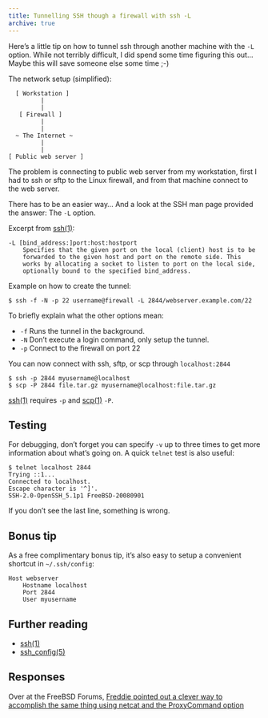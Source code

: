```yaml
---
title: Tunnelling SSH though a firewall with ssh -L
archive: true
---
```


Here’s a little tip on how to tunnel ssh through another machine with the `-L`
option. While not terribly difficult, I did spend some time figuring this out…
Maybe this will save someone else some time ;-)

The network setup (simplified):

      [ Workstation ]
             |
             |
       [ Firewall ]
             |
             |
      ~ The Internet ~
             |
             |
    [ Public web server ]

The problem is connecting to public web server from my workstation, first I had
to ssh or sftp to the Linux firewall, and from that machine connect to the
web server.

There has to be an easier way… And a look at the SSH man page provided the
answer: The `-L` option.

Excerpt from [ssh(1)][ssh]:

    -L [bind_address:]port:host:hostport
        Specifies that the given port on the local (client) host is to be
        forwarded to the given host and port on the remote side. This
        works by allocating a socket to listen to port on the local side,
        optionally bound to the specified bind_address.

Example on how to create the tunnel:

    $ ssh -f -N -p 22 username@firewall -L 2844/webserver.example.com/22

To briefly explain what the other options mean:

- `-f` Runs the tunnel in the background.
- `-N` Don’t execute a login command, only setup the tunnel.
- `-p` Connect to the firewall on port 22

You can now connect with ssh, sftp, or scp through `localhost:2844`

    $ ssh -p 2844 myusername@localhost
    $ scp -P 2844 file.tar.gz myusername@localhost:file.tar.gz

[ssh(1)][ssh] requires `-p` and [scp(1)][scp] `-P`.

Testing
-------

For debugging, don’t forget you can specify `-v` up to three times to get more
information about what’s going on. A quick `telnet` test is also useful:

    $ telnet localhost 2844
    Trying ::1...
    Connected to localhost.
    Escape character is '^]'.
    SSH-2.0-OpenSSH_5.1p1 FreeBSD-20080901

If you don’t see the last line, something is wrong.

Bonus tip
---------

As a free complimentary bonus tip, it’s also easy to setup a convenient shortcut
in `~/.ssh/config`:

    Host webserver
        Hostname localhost
        Port 2844
        User myusername

Further reading
---------------

- [ssh(1)][ssh]
- [ssh\_config(5)][ssh_config]

Responses
---------

Over at the FreeBSD Forums, [Freddie pointed out a clever way to accomplish the
same thing using netcat and the ProxyCommand option][freddie]

[ssh]: http://www.openbsd.org/cgi-bin/man.cgi?apropos=0&sektion=1&manpath=OpenBSD+Current&arch=i386&format=html&query=ssh
[scp]: http://www.openbsd.org/cgi-bin/man.cgi?apropos=0&sektion=1&manpath=OpenBSD+Current&arch=i386&format=html&query=scp
[ssh_config]: http://www.openbsd.org/cgi-bin/man.cgi?apropos=0&sektion=5&manpath=OpenBSD+Current&arch=i386&format=html&query=ssh_config
[freddie]: http://forums.freebsd.org/showpost.php?p=110006&postcount=2
